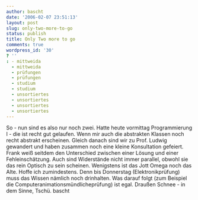 ```yaml
---
author: bascht
date: '2006-02-07 23:51:13'
layout: post
slug: only-two-more-to-go
status: publish
title: Only Two more to go
comments: true
wordpress_id: '30'
? ''
: - mittweida
  - mittweida
  - prüfungen
  - prüfungen
  - studium
  - studium
  - unsortiertes
  - unsortiertes
  - unsortiertes
  - unsortiertes
---
```


So - nun sind es also nur noch zwei. Hatte heute vormittag
Programmierung I - die ist recht gut gelaufen. Wenn mir auch die
abstrakten Klassen noch recht abstrakt erscheinen. Gleich danach
sind wir zu Prof. Ludwig gewandert und haben zusammen noch eine
kleine Konsultation gefeiert. Frank weiß seitdem den Unterschied
zwischen einer Lösung und einer Fehleinschätzung. Auch sind
Widerstände nicht immer parallel, obwohl sie das rein Optisch zu
sein scheinen. Wenigstens ist das Jott Omega noch das Alte. Hoffe
ich zumindestens. Denn bis Donnerstag (Elektronikprüfung) muss das
Wissen nämlich noch drinhalten. Was darauf folgt (zum Beispiel die
Computeranimationsmündlicheprüfung) ist egal. Draußen Schnee - in
dem Sinne, Tschü. bascht


